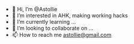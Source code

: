 - 👋 Hi, I’m @Astollie
- 👀 I’m interested in AHK, making working hacks
- 🌱 I’m currently learning ...
- 💞️ I’m looking to collaborate on ...
- 📫 How to reach me astollie@gmail.com

<!---
Astollie/Astollie is a ✨ special ✨ repository because its `README.md` (this file) appears on your GitHub profile.
You can click the Preview link to take a look at your changes.
--->

